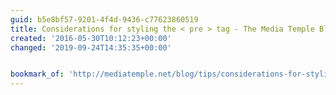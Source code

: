 ```yaml
---
guid: b5e8bf57-9201-4f4d-9436-c77623860519
title: Considerations for styling the < pre > tag - The Media Temple Blog
created: '2016-05-30T10:12:23+00:00'
changed: '2019-09-24T14:35:35+00:00'


bookmark_of: 'http://mediatemple.net/blog/tips/considerations-for-styling-the-pre-tag/'
---
```




